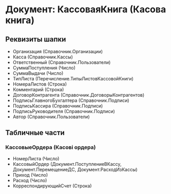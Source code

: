 ﻿# Документ: КассоваяКнига (Касова книга)

## Реквизиты шапки

- Организация (Справочник.Организации)
- Касса (Справочник.Кассы)
- Ответственный (Справочник.Пользователи)
- СуммаПоступления (Число)
- СуммаВыдачи (Число)
- ТипЛиста (Перечисление.ТипыЛистовКассовойКниги)
- НомераЛистов (Строка)
- Комментарий (Строка)
- ДоговорКонтрагента (Справочник.ДоговорыКонтрагентов)
- ПодписьГлавногоБухгалтера (Справочник.Подписи)
- ПодписьКассира (Справочник.Подписи)
- ПодписьРуководителя (Справочник.Подписи)
- Автор (Справочник.Пользователи)

## Табличные части

### КассовыеОрдера (Касові ордера)

- НомерЛиста (Число)
- КассовыйОрдер (Документ.ПоступлениеВКассу, Документ.ПеремещениеДС, Документ.РасходИзКассы)
- Приход (Число)
- Расход (Число)
- КорреспондирующийСчет (Строка)

